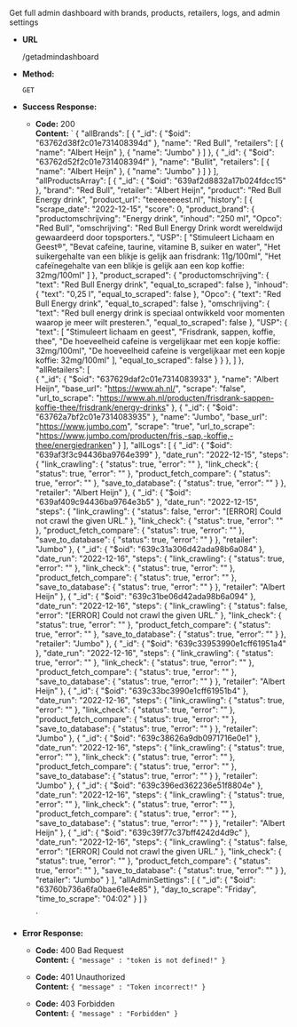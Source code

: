 Get full admin dashboard with brands, products, retailers, logs, and admin settings
  
* **URL**

  /getadmindashboard

* **Method:**
 
  `GET`

* **Success Response:**

  * **Code:** 200 <br />
    **Content:** `
    {
  "allBrands": [
    {
      "_id": {
        "$oid": "63762d38f2c01e731408394d"
      },
      "name": "Red Bull",
      "retailers": [
        {
          "name": "Albert Heijn"
        },
        {
          "name": "Jumbo"
        }
      ]
    },
    {
      "_id": {
        "$oid": "63762d52f2c01e731408394f"
      },
      "name": "Bullit",
      "retailers": [
        {
          "name": "Albert Heijn"
        },
        {
          "name": "Jumbo"
        }
      ]
    }
  ],
  "allProductsArray": [
    {
      "_id": {
        "$oid": "639af2d8832a17b024fdcc15"
      },
      "brand": "Red Bull",
      "retailer": "Albert Heijn",
      "product": "Red Bull Energy drink",
      "product_url": "teeeeeeeest.nl",
      "history": [
        {
          "scrape_date": "2022-12-15",
          "score": 0,
          "product_brand": {
            "productomschrijving": "Energy drink",
            "inhoud": "250 ml",
            "Opco": "Red Bull",
            "omschrijving": "Red Bull Energy Drink wordt wereldwijd gewaardeerd door topsporters.",
            "USP": [
              "Stimuleert Lichaam en Geest®",
              "Bevat cafeïne, taurine, vitamine B, suiker en water",
              "Het suikergehalte van een blikje is gelijk aan frisdrank: 11g/100ml",
              "Het cafeïnegehalte van een blikje is gelijk aan een kop koffie: 32mg/100ml"
            ]
          },
          "product_scraped": {
            "productomschrijving": {
              "text": "Red Bull Energy drink",
              "equal_to_scraped": false
            },
            "inhoud": {
              "text": "0,25 l",
              "equal_to_scraped": false
            },
            "Opco": {
              "text": "Red Bull Energy drink",
              "equal_to_scraped": false
            },
            "omschrijving": {
              "text": "Red bull energy drink is speciaal ontwikkeld voor momenten waarop je meer wilt presteren.",
              "equal_to_scraped": false
            },
            "USP": {
              "text": [
                "Stimuleert lichaam en geest",
                "Frisdrank, sappen, koffie, thee",
                "De hoeveelheid cafeine is vergelijkaar met een kopje koffie: 32mg/100ml",
                "De hoeveelheid cafeine is vergelijkaar met een kopje koffie: 32mg/100ml"
              ],
              "equal_to_scraped": false
            }
          }
        },
      ]
    },
  "allRetailers": [   
    {
      "_id": {
        "$oid": "637629daf2c01e7314083933"
      },
      "name": "Albert Heijn",
      "base_url": "https://www.ah.nl/",
      "scrape": "false",
      "url_to_scrape": "https://www.ah.nl/producten/frisdrank-sappen-koffie-thee/frisdrank/energy-drinks"
    },
    {
      "_id": {
        "$oid": "63762a7bf2c01e7314083935"
      },
      "name": "Jumbo",
      "base_url": "https://www.jumbo.com",
      "scrape": "true",
      "url_to_scrape": "https://www.jumbo.com/producten/fris,-sap,-koffie,-thee/energiedranken"
    }
  ],
  "allLogs": [
    {
      "_id": {
        "$oid": "639af3f3c94436ba9764e399"
      },
      "date_run": "2022-12-15",
      "steps": {
        "link_crawling": {
          "status": true,
          "error": ""
        },
        "link_check": {
          "status": true,
          "error": ""
        },
        "product_fetch_compare": {
          "status": true,
          "error": ""
        },
        "save_to_database": {
          "status": true,
          "error": ""
        }
      },
      "retailer": "Albert Heijn"
    },
    {
      "_id": {
        "$oid": "639af409c94436ba9764e3b5"
      },
      "date_run": "2022-12-15",
      "steps": {
        "link_crawling": {
          "status": false,
          "error": "[ERROR] Could not crawl the given URL."
        },
        "link_check": {
          "status": true,
          "error": ""
        },
        "product_fetch_compare": {
          "status": true,
          "error": ""
        },
        "save_to_database": {
          "status": true,
          "error": ""
        }
      },
      "retailer": "Jumbo"
    },
    {
      "_id": {
        "$oid": "639c31a306d42ada98b6a084"
      },
      "date_run": "2022-12-16",
      "steps": {
        "link_crawling": {
          "status": true,
          "error": ""
        },
        "link_check": {
          "status": true,
          "error": ""
        },
        "product_fetch_compare": {
          "status": true,
          "error": ""
        },
        "save_to_database": {
          "status": true,
          "error": ""
        }
      },
      "retailer": "Albert Heijn"
    },
    {
      "_id": {
        "$oid": "639c31be06d42ada98b6a094"
      },
      "date_run": "2022-12-16",
      "steps": {
        "link_crawling": {
          "status": false,
          "error": "[ERROR] Could not crawl the given URL."
        },
        "link_check": {
          "status": true,
          "error": ""
        },
        "product_fetch_compare": {
          "status": true,
          "error": ""
        },
        "save_to_database": {
          "status": true,
          "error": ""
        }
      },
      "retailer": "Jumbo"
    },
    {
      "_id": {
        "$oid": "639c33953990e1cff61951a4"
      },
      "date_run": "2022-12-16",
      "steps": {
        "link_crawling": {
          "status": true,
          "error": ""
        },
        "link_check": {
          "status": true,
          "error": ""
        },
        "product_fetch_compare": {
          "status": true,
          "error": ""
        },
        "save_to_database": {
          "status": true,
          "error": ""
        }
      },
      "retailer": "Albert Heijn"
    },
    {
      "_id": {
        "$oid": "639c33bc3990e1cff61951b4"
      },
      "date_run": "2022-12-16",
      "steps": {
        "link_crawling": {
          "status": true,
          "error": ""
        },
        "link_check": {
          "status": true,
          "error": ""
        },
        "product_fetch_compare": {
          "status": true,
          "error": ""
        },
        "save_to_database": {
          "status": true,
          "error": ""
        }
      },
      "retailer": "Jumbo"
    },
    {
      "_id": {
        "$oid": "639c38626a9db0971716e0e1"
      },
      "date_run": "2022-12-16",
      "steps": {
        "link_crawling": {
          "status": true,
          "error": ""
        },
        "link_check": {
          "status": true,
          "error": ""
        },
        "product_fetch_compare": {
          "status": true,
          "error": ""
        },
        "save_to_database": {
          "status": true,
          "error": ""
        }
      },
      "retailer": "Jumbo"
    },
    {
      "_id": {
        "$oid": "639c396ed362236e51f8804e"
      },
      "date_run": "2022-12-16",
      "steps": {
        "link_crawling": {
          "status": true,
          "error": ""
        },
        "link_check": {
          "status": true,
          "error": ""
        },
        "product_fetch_compare": {
          "status": true,
          "error": ""
        },
        "save_to_database": {
          "status": true,
          "error": ""
        }
      },
      "retailer": "Albert Heijn"
    },
    {
      "_id": {
        "$oid": "639c39f77c37bff4242d4d9c"
      },
      "date_run": "2022-12-16",
      "steps": {
        "link_crawling": {
          "status": false,
          "error": "[ERROR] Could not crawl the given URL."
        },
        "link_check": {
          "status": true,
          "error": ""
        },
        "product_fetch_compare": {
          "status": true,
          "error": ""
        },
        "save_to_database": {
          "status": true,
          "error": ""
        }
      },
      "retailer": "Jumbo"
    }
  ],
  "allAdminSettings": [
    {
      "_id": {
        "$oid": "63760b736a6fa0bae61e4e85"
      },
      "day_to_scrape": "Friday",
      "time_to_scrape": "04:02"
    }
  ]
}

    `
 
* **Error Response:**
  * **Code:** 400 Bad Request <br />
    **Content:** `{ "message" : "token is not defined!" }`
    
  * **Code:** 401 Unauthorized <br />
    **Content:** `{ "message" : "Token incorrect!" }`
    
  * **Code:** 403 Forbidden <br />
    **Content:** `{ "message" : "Forbidden" }`

